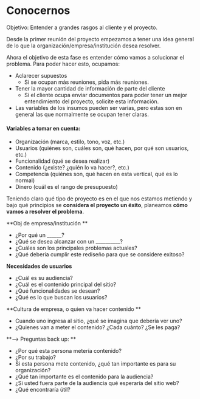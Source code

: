 # Conocernos

Objetivo: Entender a grandes rasgos al cliente y el proyecto.


Desde la primer reunión del proyecto empezamos a tener una idea general de lo que la organización/empresa/institución desea resolver. 

Ahora el objetivo de esta fase es entender cómo vamos a solucionar el problema. Para poder hacer esto, ocupamos:
* Aclarecer supuestos
  * Si se ocupan más reuniones, pida más reuniones.
* Tener la mayor cantidad de información de parte del cliente
  * Si el cliente ocupa enviar documentos para poder tener un mejor entendimiento del proyecto, solicite esta información.
* Las variables de los insumos pueden ser varias, pero estas son en general las que normalmente se ocupan tener claras.

#### Variables a tomar en cuenta:

* Organización (marca, estilo, tono, voz, etc.)
* Usuarios (quiénes son, cuáles son, qué hacen, por qué son usuarios, etc.)
* Funcionalidad (qué se desea realizar)
* Contenido (¿existe? ¿quién lo va hacer?, etc.)
* Competencia (quiénes son, qué hacen en esta vertical, qué es lo normal)
* Dinero (cuál es el rango de presupuesto)

Teniendo claro qué tipo de proyecto es en el que nos estamos metiendo y bajo qué principios se **considera el proyecto un éxito**, planeamos **cómo vamos a resolver el problema**.

**Obj de empresa/institución **

* ¿Por qué un ______?
* ¿Qué se desea alcanzar con un __________?
* ¿Cuáles son los principales problemas actuales?
* ¿Qué debería cumplir este rediseño para que se considere exitoso?

**Necesidades de usuarios**
* ¿Cuál es su audiencia?
* ¿Cuál es el contenido principal del sitio?
* ¿Qué funcionalidades se desean?
* ¿Qué es lo que buscan los usuarios?


**Cultura de empresa, o quien va hacer contenido ** 

* Cuando uno ingresa al sitio, ¿qué se imagina que debería ver uno?
* ¿Quienes van a meter el contenido? ¿Cada cuánto? ¿Se les paga?

**—> Preguntas back up: ** 
* ¿Por qué esta persona metería contenido? 
* ¿Por su trabajo? 
* Si esta persona mete contenido, ¿qué tan importante es para su organización?
* ¿Qué tan importante es el contenido para la audiencia? 
* ¿Si usted fuera parte de la audiencia qué esperaría del sitio web? 
* ¿Qué encontraría útil?
